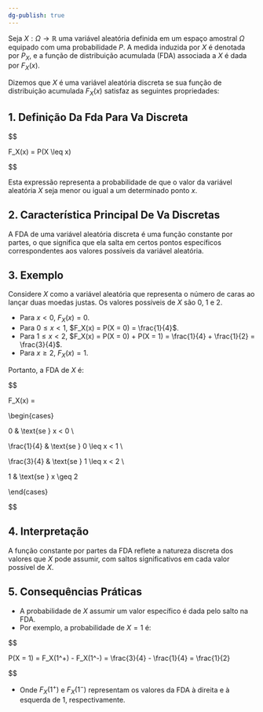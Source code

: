 ```yaml
---
dg-publish: true
---
```


Seja $X: \Omega \to \mathbb{R}$ uma variável aleatória definida em um espaço amostral $\Omega$ equipado com uma probabilidade $P$. A medida induzida por $X$ é denotada por $P_X$, e a função de distribuição acumulada (FDA) associada a $X$ é dada por $F_X(x)$.

Dizemos que $X$ é uma variável aleatória discreta se sua função de distribuição acumulada $F_X(x)$ satisfaz as seguintes propriedades:

## 1. Definição Da Fda Para Va Discreta

$$

F_X(x) = P(X \leq x)

$$

Esta expressão representa a probabilidade de que o valor da variável aleatória $X$ seja menor ou igual a um determinado ponto $x$.

## 2. Característica Principal De Va Discretas

A FDA de uma variável aleatória discreta é uma função constante por partes, o que significa que ela salta em certos pontos específicos correspondentes aos valores possíveis da variável aleatória.

## 3. Exemplo

Considere $X$ como a variável aleatória que representa o número de caras ao lançar duas moedas justas. Os valores possíveis de $X$ são 0, 1 e 2.  

- Para $x < 0$, $F_X(x) = 0$.  
- Para $0 \leq x < 1$, $F_X(x) = P(X = 0) = \frac{1}{4}$.  
- Para $1 \leq x < 2$, $F_X(x) = P(X = 0) + P(X = 1) = \frac{1}{4} + \frac{1}{2} = \frac{3}{4}$.  
- Para $x \geq 2$, $F_X(x) = 1$.  

Portanto, a FDA de $X$ é:  

$$

F_X(x) =

\begin{cases}

0 & \text{se } x < 0 \\

\frac{1}{4} & \text{se } 0 \leq x < 1 \\

\frac{3}{4} & \text{se } 1 \leq x < 2 \\

1 & \text{se } x \geq 2

\end{cases}

$$

## 4. Interpretação

A função constante por partes da FDA reflete a natureza discreta dos valores que $X$ pode assumir, com saltos significativos em cada valor possível de $X$.

## 5. Consequências Práticas

- A probabilidade de $X$ assumir um valor específico é dada pelo salto na FDA.  
- Por exemplo, a probabilidade de $X = 1$ é:  

$$

P(X = 1) = F_X(1^+) - F_X(1^-) = \frac{3}{4} - \frac{1}{4} = \frac{1}{2}

$$

- Onde $F_X(1^+)$ e $F_X(1^-)$ representam os valores da FDA à direita e à esquerda de 1, respectivamente.
